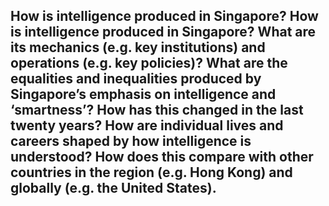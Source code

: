 ## How is intelligence produced in Singapore? How is intelligence produced in Singapore? What are its mechanics (e.g. key institutions) and operations (e.g. key policies)? What are the equalities and inequalities produced by Singapore’s emphasis on intelligence and ‘smartness’? How has this changed in the last twenty years? How are individual lives and careers shaped by how intelligence is understood? How does this compare with other countries in the region (e.g. Hong Kong) and globally (e.g. the United States).

